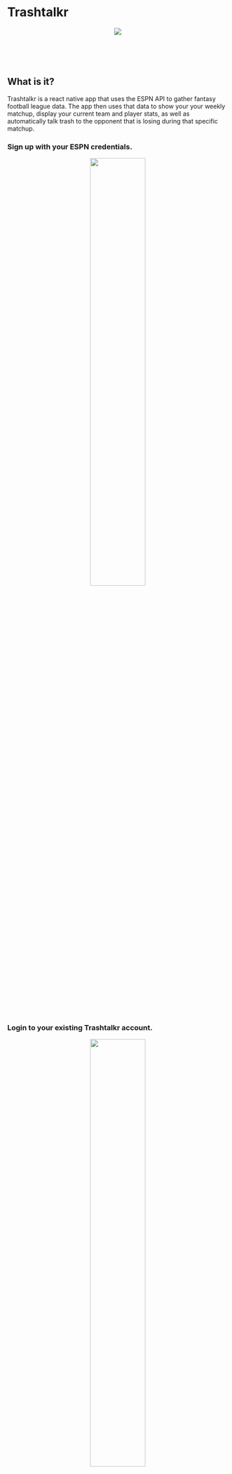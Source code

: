 # Trashtalkr


<p align="center"> <img  src="https://media.giphy.com/media/l4EpcazyPta1byn8Q/giphy.gif" ></p>

<br>
<br>
<br>

##  What is it?
Trashtalkr is a react native app that uses the ESPN API to gather fantasy football league data. The app then uses that data to show your your weekly matchup, display your current team and player stats, as well as automatically talk trash to the opponent that is losing during that specific matchup.



### Sign up with your ESPN credentials.
<p align="center">
    <img width=50% src="./2.png">
</p>


### Login to your existing Trashtalkr account.

<p align="center">
    <img width=50% src="./3.png">
    <img width=50% src="./4.png">
</p>

### App will open to your current week matchup.

<p align="center">
    <img width=50% src="./5.png">
    <img width=50% src="./6.png">
</p>

### Home page is a news feed from "newsapi.org".

<p align="center">
    <img width=50% src="./7.png">
  </a>


### NFl page is weekly NFL team game scores.

<p align="center">
    <img width=50% src="./8.png">
</p>

### Trashtalkr page is where you can view your messages that Trashtalkr sent you.

<p align="center">
    <img width=50% src="./9.png">
</p>
